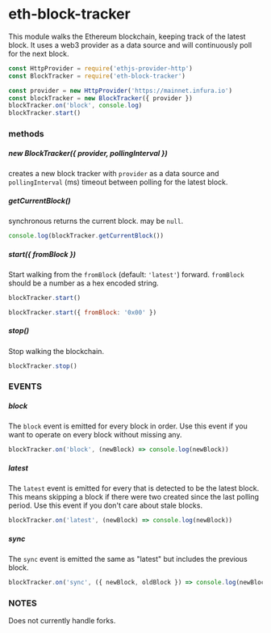 
# eth-block-tracker

This module walks the Ethereum blockchain, keeping track of the latest block.
It uses a web3 provider as a data source and will continuously poll for the next block.

```js
const HttpProvider = require('ethjs-provider-http')
const BlockTracker = require('eth-block-tracker')

const provider = new HttpProvider('https://mainnet.infura.io')
const blockTracker = new BlockTracker({ provider })
blockTracker.on('block', console.log)
blockTracker.start()
```

### methods

##### new BlockTracker({ provider, pollingInterval })

creates a new block tracker with `provider` as a data source and
`pollingInterval` (ms) timeout between polling for the latest block.

##### getCurrentBlock()

synchronous returns the current block. may be `null`.

```js
console.log(blockTracker.getCurrentBlock())
```

##### start({ fromBlock })

Start walking from the `fromBlock` (default: `'latest'`) forward.
`fromBlock` should be a number as a hex encoded string.

```js
blockTracker.start()
```

```js
blockTracker.start({ fromBlock: '0x00' })
```

##### stop()

Stop walking the blockchain.

```js
blockTracker.stop()
```

### EVENTS

##### block

The `block` event is emitted for every block in order.
Use this event if you want to operate on every block without missing any.

```js
blockTracker.on('block', (newBlock) => console.log(newBlock))
```

##### latest

The `latest` event is emitted for every that is detected to be the latest block.
This means skipping a block if there were two created since the last polling period.
Use this event if you don't care about stale blocks.

```js
blockTracker.on('latest', (newBlock) => console.log(newBlock))
```

##### sync

The `sync` event is emitted the same as "latest" but includes the previous block.

```js
blockTracker.on('sync', ({ newBlock, oldBlock }) => console.log(newBlock, oldBlock))
```

### NOTES

Does not currently handle forks.
